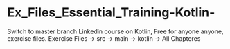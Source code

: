# Ex_Files_Essential_Training-Kotlin-

Switch to master branch
Linkedin course on Kotlin, Free for anyone anyone, exercise files.
Exercise Files -> src -> main -> kotlin -> All Chapteres
